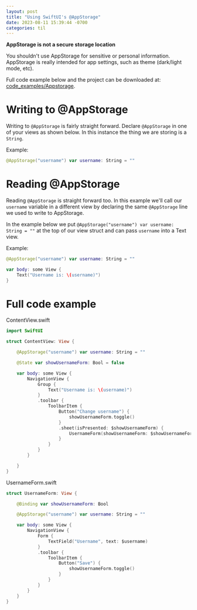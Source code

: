 ```yaml
---
layout: post
title: "Using SwiftUI's @AppStorage"
date: 2023-08-11 15:39:44 -0700
categories: til
---
```


**AppStorage is not a secure storage location**

You shouldn't use AppStorage for sensitive or personal information. AppStorage is really intended for app settings, such as theme (dark/light mode, etc).

Full code example below and the project can be downloaded at: [code_examples/Appstorage](https://github.com/miotke/andrewmiotke.com/tree/main/code_examples/Appstorage).

# Writing to @AppStorage

Writing to `@AppStorage` is fairly straight forward. Declare `@AppStorage` in one of your views as shown below. In this instance the thing we are storing is a `String`.

Example:
```swift
@AppStorage("username") var username: String = ""
```

# Reading @AppStorage

Reading `@AppStorage` is straight forward too. In this example we'll call our `username` variable in a different view by declaring the same `@AppStorage` line we used to write to AppStorage.

In the example below we put `@AppStorage("username") var username: String = ""` at the top of our view struct and can pass `username` into a Text view.

Example:
```swift
@AppStorage("username") var username: String = ""

var body: some View {
    Text("Username is: \(username)")
}
```

# Full code example

ContentView.swift
```swift
import SwiftUI

struct ContentView: View {

    @AppStorage("username") var username: String = ""

    @State var showUsernameForm: Bool = false

    var body: some View {
        NavigationView {
            Group {
                Text("Username is: \(username)")
            }
            .toolbar {
                ToolbarItem {
                    Button("Change username") {
                        showUsernameForm.toggle()
                    }
                    .sheet(isPresented: $showUsernameForm) {
                        UsernameForm(showUsernameForm: $showUsernameForm)
                    }
                }
            }
        }

    }
}
```

UsernameForm.swift
```swift
struct UsernameForm: View {

    @Binding var showUsernameForm: Bool

    @AppStorage("username") var username: String = ""

    var body: some View {
        NavigationView {
            Form {
                TextField("Username", text: $username)
            }
            .toolbar {
                ToolbarItem {
                    Button("Save") {
                        showUsernameForm.toggle()
                    }
                }
            }
        }
    }
}

```
